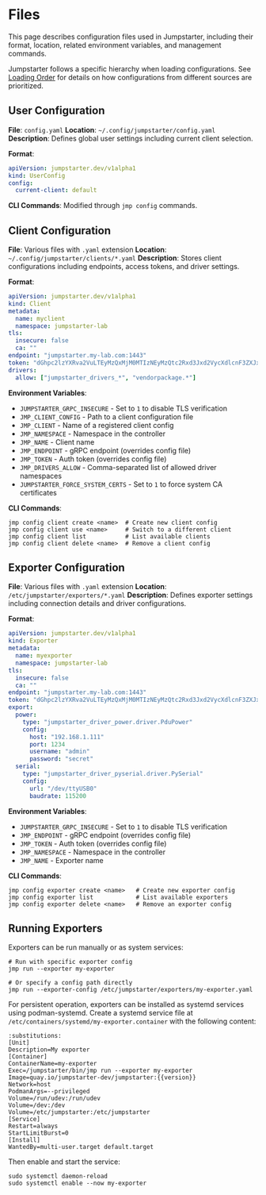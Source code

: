 # Files

This page describes configuration files used in Jumpstarter, including their
format, location, related environment variables, and management commands.

Jumpstarter follows a specific hierarchy when loading configurations. See
[Loading Order](loading-order.md) for details on how configurations from
different sources are prioritized.

## User Configuration

**File**: `config.yaml` **Location**: `~/.config/jumpstarter/config.yaml`
**Description**: Defines global user settings including current client
selection.

**Format**:
```yaml
apiVersion: jumpstarter.dev/v1alpha1
kind: UserConfig
config:
  current-client: default
```

**CLI Commands**: Modified through `jmp config` commands.

## Client Configuration

**File**: Various files with `.yaml` extension **Location**:
`~/.config/jumpstarter/clients/*.yaml` **Description**: Stores client
configurations including endpoints, access tokens, and driver settings.

**Format**:
```yaml
apiVersion: jumpstarter.dev/v1alpha1
kind: Client
metadata:
  name: myclient
  namespace: jumpstarter-lab
tls:
  insecure: false
  ca: ""
endpoint: "jumpstarter.my-lab.com:1443"
token: "dGhpc2lzYXRva2VuLTEyMzQxMjM0MTIzNEyMzQtc2Rxd3Jxd2VycXdlcnF3ZXJxd2VyLTEyMzQxMjM0MTIz"
drivers:
  allow: ["jumpstarter_drivers_*", "vendorpackage.*"]
```

**Environment Variables**:
- `JUMPSTARTER_GRPC_INSECURE` - Set to `1` to disable TLS verification
- `JMP_CLIENT_CONFIG` - Path to a client configuration file
- `JMP_CLIENT` - Name of a registered client config
- `JMP_NAMESPACE` - Namespace in the controller
- `JMP_NAME` - Client name
- `JMP_ENDPOINT` - gRPC endpoint (overrides config file)
- `JMP_TOKEN` - Auth token (overrides config file)
- `JMP_DRIVERS_ALLOW` - Comma-separated list of allowed driver namespaces
- `JUMPSTARTER_FORCE_SYSTEM_CERTS` - Set to `1` to force system CA certificates

**CLI Commands**:
```shell
jmp config client create <name>  # Create new client config
jmp config client use <name>     # Switch to a different client
jmp config client list           # List available clients
jmp config client delete <name>  # Remove a client config
```

## Exporter Configuration

**File**: Various files with `.yaml` extension **Location**:
`/etc/jumpstarter/exporters/*.yaml` **Description**: Defines exporter settings
including connection details and driver configurations.

**Format**:
```yaml
apiVersion: jumpstarter.dev/v1alpha1
kind: Exporter
metadata:
  name: myexporter
  namespace: jumpstarter-lab
tls:
  insecure: false
  ca: ""
endpoint: "jumpstarter.my-lab.com:1443"
token: "dGhpc2lzYXRva2VuLTEyMzQxMjM0MTIzNEyMzQtc2Rxd3Jxd2VycXdlcnF3ZXJxd2VyLTEyMzQxMjM0MTIz"
export:
  power:
    type: "jumpstarter_driver_power.driver.PduPower"
    config:
      host: "192.168.1.111"
      port: 1234
      username: "admin"
      password: "secret"
  serial:
    type: "jumpstarter_driver_pyserial.driver.PySerial"
    config:
      url: "/dev/ttyUSB0"
      baudrate: 115200
```

**Environment Variables**:
- `JUMPSTARTER_GRPC_INSECURE` - Set to `1` to disable TLS verification
- `JMP_ENDPOINT` - gRPC endpoint (overrides config file)
- `JMP_TOKEN` - Auth token (overrides config file)
- `JMP_NAMESPACE` - Namespace in the controller
- `JMP_NAME` - Exporter name

**CLI Commands**:
```shell
jmp config exporter create <name>   # Create new exporter config
jmp config exporter list            # List available exporters
jmp config exporter delete <name>   # Remove an exporter config
```

## Running Exporters

Exporters can be run manually or as system services:

```shell
# Run with specific exporter config
jmp run --exporter my-exporter

# Or specify a config path directly
jmp run --exporter-config /etc/jumpstarter/exporters/my-exporter.yaml
```

For persistent operation, exporters can be installed as systemd services using
podman-systemd. Create a systemd service file at
`/etc/containers/systemd/my-exporter.container` with the following content:

```{code-block} ini
:substitutions:
[Unit]
Description=My exporter
[Container]
ContainerName=my-exporter
Exec=/jumpstarter/bin/jmp run --exporter my-exporter
Image=quay.io/jumpstarter-dev/jumpstarter:{{version}}
Network=host
PodmanArgs=--privileged
Volume=/run/udev:/run/udev
Volume=/dev:/dev
Volume=/etc/jumpstarter:/etc/jumpstarter
[Service]
Restart=always
StartLimitBurst=0
[Install]
WantedBy=multi-user.target default.target
```

Then enable and start the service:

```shell
sudo systemctl daemon-reload
sudo systemctl enable --now my-exporter
```